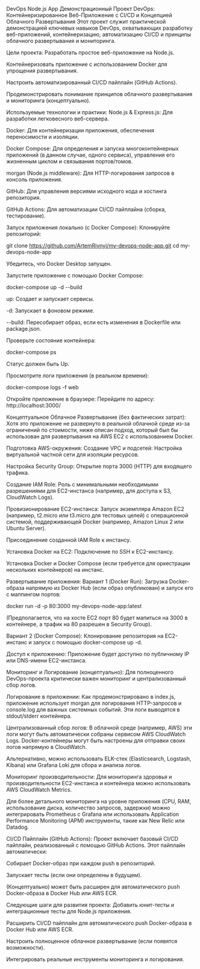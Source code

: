 DevOps Node.js App
Демонстрационный Проект DevOps: Контейнеризированное Веб-Приложение с CI/CD и Концепцией Облачного Развертывания
Этот проект служит практической демонстрацией ключевых навыков DevOps, охватывающих разработку веб-приложений, контейнеризацию, автоматизацию CI/CD и принципы облачного развертывания и мониторинга.

Цели проекта:
Разработать простое веб-приложение на Node.js.

Контейнеризовать приложение с использованием Docker для упрощения развертывания.

Настроить автоматизированный CI/CD пайплайн (GitHub Actions).

Продемонстрировать понимание принципов облачного развертывания и мониторинга (концептуально).

Используемые технологии и практики:
Node.js & Express.js: Для разработки легковесного веб-сервера.

Docker: Для контейнеризации приложения, обеспечения переносимости и изоляции.

Docker Compose: Для определения и запуска многоконтейнерных приложений (в данном случае, одного сервиса), управления его жизненным циклом и связывания портов/томов.

morgan (Node.js middleware): Для HTTP-логирования запросов в консоль приложения.

GitHub: Для управления версиями исходного кода и хостинга репозитория.

GitHub Actions: Для автоматизации CI/CD пайплайна (сборка, тестирование).

Запуск приложения локально (с Docker Compose):
Клонируйте репозиторий:

git clone https://github.com/ArtemRivnyi/my-devops-node-app.git
cd my-devops-node-app

Убедитесь, что Docker Desktop запущен.

Запустите приложение с помощью Docker Compose:

docker-compose up -d --build

up: Создает и запускает сервисы.

-d: Запускает в фоновом режиме.

--build: Пересобирает образ, если есть изменения в Dockerfile или package.json.

Проверьте состояние контейнера:

docker-compose ps

Статус должен быть Up.

Просмотрите логи приложения (в реальном времени):

docker-compose logs -f web

Откройте приложение в браузере:
Перейдите по адресу: http://localhost:3000/

Концептуальное Облачное Развертывание (без фактических затрат):
Хотя это приложение не развернуто в реальной облачной среде из-за ограничений по стоимости, ниже описан подход, который был бы использован для развертывания на AWS EC2 с использованием Docker.

Подготовка AWS-окружения:
Создание VPC и подсетей: Настройка виртуальной частной сети для изоляции ресурсов.

Настройка Security Group: Открытие порта 3000 (HTTP) для входящего трафика.

Создание IAM Role: Роль с минимальными необходимыми разрешениями для EC2-инстанса (например, для доступа к S3, CloudWatch Logs).

Провизионирование EC2-инстанса:
Запуск экземпляра Amazon EC2 (например, t2.micro или t3.micro для тестовых целей) с операционной системой, поддерживающей Docker (например, Amazon Linux 2 или Ubuntu Server).

Присоединение созданной IAM Role к инстансу.

Установка Docker на EC2:
Подключение по SSH к EC2-инстансу.

Установка Docker и Docker Compose (если требуется для оркестрации нескольких контейнеров) на инстанс.

Развертывание приложения:
Вариант 1 (Docker Run): Загрузка Docker-образа напрямую из Docker Hub (если образ опубликован) и запуск его с маппингом портов:

docker run -d -p 80:3000 my-devops-node-app:latest

(Предполагается, что на хосте EC2 порт 80 будет мапиться на 3000 в контейнере, а трафик на 80 разрешен в Security Group).

Вариант 2 (Docker Compose): Клонирование репозитория на EC2-инстанс и запуск с помощью docker-compose up -d.

Доступ к приложению:
Приложение будет доступно по публичному IP или DNS-имени EC2-инстанса.

Мониторинг и Логирование (концептуально):
Для полноценного DevOps-проекта критически важен мониторинг и централизованный сбор логов.

Логирование в приложении:
Как продемонстрировано в index.js, приложение использует morgan для логирования HTTP-запросов и console.log для важных системных событий. Эти логи выводятся в stdout/stderr контейнера.

Централизованный сбор логов:
В облачной среде (например, AWS) эти логи могут быть автоматически собраны сервисом AWS CloudWatch Logs. Docker-контейнеры могут быть настроены для отправки своих логов напрямую в CloudWatch.

Альтернативно, можно использовать ELK-стек (Elasticsearch, Logstash, Kibana) или Grafana Loki для сбора и анализа логов.

Мониторинг производительности:
Для мониторинга здоровья и производительности EC2-инстанса и контейнера можно использовать AWS CloudWatch Metrics.

Для более детального мониторинга на уровне приложения (CPU, RAM, использование диска, количество запросов, задержки) можно интегрировать Prometheus с Grafana или использовать Application Performance Monitoring (APM) инструменты, такие как New Relic или Datadog.

CI/CD Пайплайн (GitHub Actions):
Проект включает базовый CI/CD пайплайн, реализованный с помощью GitHub Actions. Этот пайплайн автоматически:

Собирает Docker-образ при каждом push в репозиторий.

Запускает тесты (если они определены в будущем).

(Концептуально) может быть расширен для автоматического push Docker-образа в Docker Hub или AWS ECR.

Следующие шаги для развития проекта:
Добавить юнит-тесты и интеграционные тесты для Node.js приложения.

Расширить CI/CD пайплайн для автоматического push Docker-образа в Docker Hub или AWS ECR.

Настроить полноценное облачное развертывание (если появятся возможности).

Интегрировать реальные инструменты мониторинга и логирования.
